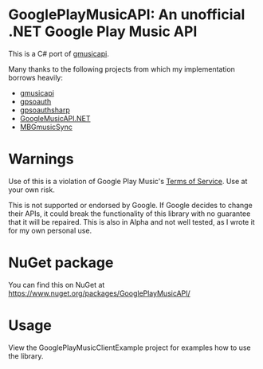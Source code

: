 # GooglePlayMusicAPI: An unofficial .NET Google Play Music API

This is a C# port of [gmusicapi](https://github.com/simon-weber/gmusicapi).

Many thanks to the following projects from which my implementation borrows heavily:
- [gmusicapi](https://github.com/simon-weber/gmusicapi)
- [gpsoauth](https://github.com/simon-weber/gpsoauth)
- [gpsoauthsharp](https://github.com/vemacs/GPSOAuthSharp)
- [GoogleMusicAPI.NET](https://github.com/taylorfinnell/GoogleMusicAPI.NET)
- [MBGmusicSync](https://github.com/leoedin/MBGmusicSync)

# Warnings
Use of this is a violation of Google Play Music's [Terms of Service](https://play.google.com/intl/en_us/about/play-terms.html). Use at your own risk.

This is not supported or endorsed by Google.  If Google decides to change their APIs, it could break the functionality of this library with no guarantee that it will be repaired. This is also in Alpha and not well tested, as I wrote it for my own personal use.

# NuGet package
You can find this on NuGet at https://www.nuget.org/packages/GooglePlayMusicAPI/

# Usage
View the GooglePlayMusicClientExample project for examples how to use the library.
